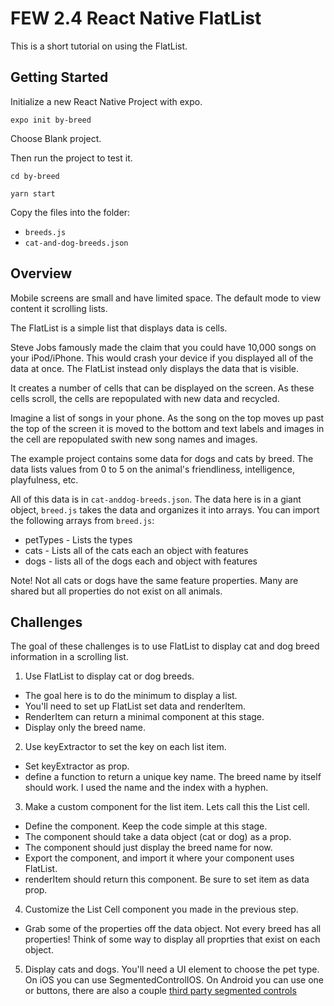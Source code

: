 # FEW 2.4 React Native FlatList

This is a short tutorial on using the FlatList. 

## Getting Started 

Initialize a new React Native Project with expo. 

`expo init by-breed`

Choose Blank project.

Then run the project to test it. 

`cd by-breed`

`yarn start`

Copy the files into the folder: 

- `breeds.js`
- `cat-and-dog-breeds.json`

## Overview 

Mobile screens are small and have limited space. The default mode to view content it scrolling lists. 

The FlatList is a simple list that displays data is cells. 

Steve Jobs famously made the claim that you could have 10,000 songs on your iPod/iPhone. This would crash your device if you displayed all of the data at once. The FlatList instead only displays the data that is visible. 

It creates a number of cells that can be displayed on the screen. As these cells scroll, the cells are repopulated with new data and recycled. 

Imagine a list of songs in your phone. As the song on the top moves up past the top of the screen it is moved to the bottom and text labels and images in the cell are repopulated swith new song names and images.  

The example project contains some data for dogs and cats by breed. The data lists values from 0 to 5 on the animal's friendliness, intelligence, playfulness, etc. 

All of this data is in `cat-anddog-breeds.json`. The data here is in a giant object, `breed.js` takes the data and organizes it into arrays. You can import the following arrays from `breed.js`:

- petTypes - Lists the types 
- cats - Lists all of the cats each an object with features
- dogs - lists all of the dogs each and object with features 

Note! Not all cats or dogs have the same feature properties. Many are shared but all properties do not exist on all animals. 

## Challenges 

The goal of these challenges is to use FlatList to display cat and dog breed information in a scrolling list. 

1. Use FlatList to display cat or dog breeds. 
  - The goal here is to do the minimum to display a list. 
  - You'll need to set up FlatList set data and renderItem. 
  - RenderItem can return a minimal component at this stage.
  - Display only the breed name. 
2. Use keyExtractor to set the key on each list item.
  - Set keyExtractor as prop. 
  - define a function to return a unique key name. The breed name by itself should work. I used the name and the index with a hyphen. 
3. Make a custom component for the list item. Lets call this the List cell. 
  - Define the component. Keep the code simple at this stage.
  - The component should take a data object (cat or dog) as a prop. 
  - The component should just display the breed name for now. 
  - Export the component, and import it where your component uses FlatList. 
  - renderItem should return this component. Be sure to set item as data prop. 
4. Customize the List Cell component you made in the previous step. 
  - Grab some of the properties off the data object. Not every breed has all properties! Think of some way to display all proprties that exist on each object.
5. Display cats and dogs. You'll need a UI element to choose the pet type. On iOS you can use SegmentedControlIOS. On Android you can use one or buttons, there are also a couple [third party segmented controls](https://stackoverflow.com/questions/35313387/segmentedcontrolios-for-android-in-react-native)
